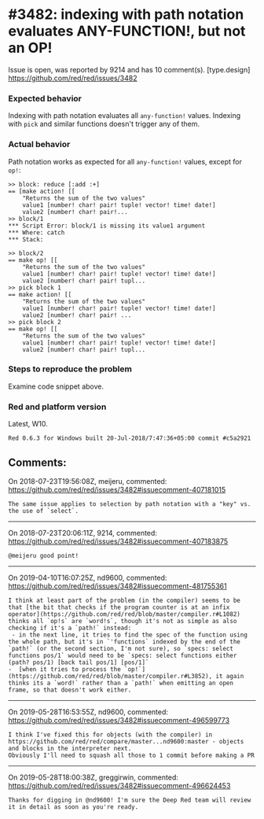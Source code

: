 
#3482: indexing with path notation evaluates ANY-FUNCTION!, but not an OP!
================================================================================
Issue is open, was reported by 9214 and has 10 comment(s).
[type.design]
<https://github.com/red/red/issues/3482>

### Expected behavior
Indexing with path notation evaluates all `any-function!` values. Indexing with `pick` and similar functions doesn't trigger any of them.

### Actual behavior
Path notation works as expected for all `any-function!` values, except for `op!`:

```red
>> block: reduce [:add :+]
== [make action! [[
    "Returns the sum of the two values" 
    value1 [number! char! pair! tuple! vector! time! date!] 
    value2 [number! char! pair!...
>> block/1
*** Script Error: block/1 is missing its value1 argument
*** Where: catch
*** Stack:  

>> block/2
== make op! [[
    "Returns the sum of the two values" 
    value1 [number! char! pair! tuple! vector! time! date!] 
    value2 [number! char! pair! tupl...
>> pick block 1
== make action! [[
    "Returns the sum of the two values" 
    value1 [number! char! pair! tuple! vector! time! date!] 
    value2 [number! char! pair! ...
>> pick block 2
== make op! [[
    "Returns the sum of the two values" 
    value1 [number! char! pair! tuple! vector! time! date!] 
    value2 [number! char! pair! tupl...
```

### Steps to reproduce the problem
Examine code snippet above.
### Red and platform version
Latest, W10.

```
Red 0.6.3 for Windows built 20-Jul-2018/7:47:36+05:00 commit #c5a2921
```


Comments:
--------------------------------------------------------------------------------

On 2018-07-23T19:56:08Z, meijeru, commented:
<https://github.com/red/red/issues/3482#issuecomment-407181015>

    The same issue applies to selection by path notation with a "key" vs. the use of `select`.

--------------------------------------------------------------------------------

On 2018-07-23T20:06:11Z, 9214, commented:
<https://github.com/red/red/issues/3482#issuecomment-407183875>

    @meijeru good point!

--------------------------------------------------------------------------------

On 2019-04-10T16:07:25Z, nd9600, commented:
<https://github.com/red/red/issues/3482#issuecomment-481755361>

    I think at least part of the problem (in the compiler) seems to be that [the bit that checks if the program counter is at an infix operator](https://github.com/red/red/blob/master/compiler.r#L1082) thinks all `op!s` are `word!s`, though it's not as simple as also checking if it's a `path!` instead:
     - in the next line, it tries to find the spec of the function using the whole path, but it's in `'functions` indexed by the end of the `path!` (or the second section, I'm not sure), so `specs: select functions pos/1` would need to be `specs: select functions either (path? pos/1) [back tail pos/1] [pos/1]`
    -  [when it tries to process the `op!`](https://github.com/red/red/blob/master/compiler.r#L3852), it again thinks its a `word!` rather than a `path!` when emitting an open frame, so that doesn't work either.

--------------------------------------------------------------------------------

On 2019-05-28T16:53:55Z, nd9600, commented:
<https://github.com/red/red/issues/3482#issuecomment-496599773>

    I think I've fixed this for objects (with the compiler) in https://github.com/red/red/compare/master...nd9600:master - objects and blocks in the interpreter next.
    Obviously I'll need to squash all those to 1 commit before making a PR

--------------------------------------------------------------------------------

On 2019-05-28T18:00:38Z, greggirwin, commented:
<https://github.com/red/red/issues/3482#issuecomment-496624453>

    Thanks for digging in @nd9600! I'm sure the Deep Red team will review it in detail as soon as you're ready.

